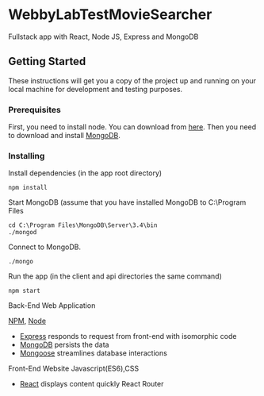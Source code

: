 # WebbyLabTestMovieSearcher
Fullstack app with React, Node JS, Express and MongoDB

## Getting Started

These instructions will get you a copy of the project up and running on your local machine for development and testing purposes.

### Prerequisites

First, you need to install node. You can download from [here](https://nodejs.org/en/).
Then you need to download and install [MongoDB](https://www.mongodb.com/).

### Installing

Install dependencies (in the app root directory)
```
npm install
```
Start MongoDB (assume that you have installed MongoDB to C:\Program  Files
```
cd C:\Program Files\MongoDB\Server\3.4\bin
./mongod
```
Connect to MongoDB.
```
./mongo
```
Run the app (in the client and api directories the same command)
```
npm start
```

Back-End Web Application

 [NPM](https://www.npmjs.com/), [Node](https://nodejs.org/en/)
* [Express](http://expressjs.com/) responds to request from front-end with isomorphic code
* [MongoDB](https://www.mongodb.com/) persists the data
* [Mongoose](http://mongoosejs.com/) streamlines database interactions

Front-End Website
  Javascript(ES6),CSS
* [React](https://facebook.github.io/react/) displays content quickly
   React Router

